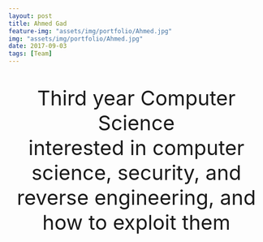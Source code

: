 ```yaml
---
layout: post
title: Ahmed Gad
feature-img: "assets/img/portfolio/Ahmed.jpg"
img: "assets/img/portfolio/Ahmed.jpg"
date: 2017-09-03
tags: [Team]
---
```


<p style ="text-align: center; font-size: 40px">
Third year Computer Science <br>
  interested in computer science, security, and reverse engineering, and how to exploit them
  </p>
